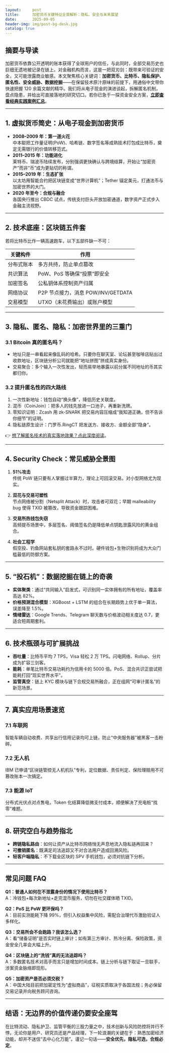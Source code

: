 ```yaml
---
layout:     post
title:      加密货币关键特征全景解析：隐私、安全与未来展望
date:       2025-09-05
header-img: img/post-bg-desk.jpg
catalog: true
---
```


## 摘要与导读
加密货币依靠公开透明的账本获得了全球用户的信任，与此同时，全部交易历史也巨细无遗地被记录在链上。对金融机构而言，这是一把双刃剑：既带来可验证的安全，又可能泄露商业敏感。本文聚焦核心关键词：**加密货币、比特币、隐私保护、匿名性、安全威胁、数据挖掘**——在保留技术原汁原味的前提下，用通俗中文带你快速把握 120 余篇文献的精华。我们将从电子现金的演进谈起，拆解匿名机制，盘点隐患，并给出可直接落地的研究切口。若你已急于一探资金安全方案，**[立即查看经典实践案例汇总](https://okxdog.com/)**。

---

## 1. 虚拟货币简史：从电子现金到加密货币
- **2008–2009 年：第一道火花**  
  中本聪把工作量证明(PoW)、哈希链、数字签名等成熟技术打包成比特币，奠定无需银行的价值转移范式。  
- **2011–2015 年：功能进化**  
  莱特币、瑞波币陆续发布，分别强调更快确认与跨境结算，开始让“加密资产”而非“币”成为更贴切的称谓。  
- **2015–2019 年：生态扩张**  
  以太坊用智能合约把区块链变成“世界计算机”；Tether 锚定美元，打通法币与加密世界的大门。  
- **2020 年至今：合规与融合**  
  各国央行推出 CBDC 试点，传统支付巨头开放加密通道，数字资产正式步入金融主流视野。

---

## 2. 技术底座：区块链五件套  
若将比特币比作一辆高速跑车，以下五部件缺一不可：

| 关键构件 | 作用 |
| --- | --- |
| 分布式账本 | 多方共持，防止单点篡改 |
| 共识算法 | PoW、PoS 等确保“投票”即安全 |
| 加密签名 | 公私钥体系控制资产归属 |
| 网络协议 | P2P 节点接力，消息 POW/INV/GETDATA |
| 交易模型 | UTXO（未花费输出）或账户模型 |

---

## 3. 隐私、匿名、隐私：加密世界里的三重门
### 3.1 Bitcoin 真的匿名吗？  
- 地址只是一串看起来像乱码的哈希。只要你在聊天室、论坛甚至咖啡店贴出过收款地址，区块链分析公司就能把“地址拼图”拼成真实身份。  
- 交易聚合：多个输入一次性发出，轻而易举地暴露以前分属不同地址的币其实都归你。  

### 3.2 提升匿名性的四大路线  
1. 一次性新地址：钱包自动“换头像”，降低历史关联度。  
2. 混币（CoinJoin）：把多人的钱先放进一口池子，再重新洗牌。  
3. 零知识证明：Zcash 用 zk-SNARK 把交易内容压缩成“我知道正确，但不告诉你细节”的证明。  
4. 隐私链原生设计：门罗币.RingCT 把发送方、接收方、金额全部“隐身”。  

👉 [想了解匿名技术的真实落地效果？点此深度阅读](https://okxdog.com/)。

---

## 4. Security Check：常见威胁全景图

1. **51%攻击**  
   传统 PoW 链只要有人掌握过半算力，理论上可回滚交易。对小型网络尤为现实。
   
2. **双花与交易可塑性**  
   节点网络被分割（Netsplit Attack）时，攻击者可双花；早期 malleability bug 使得 TXID 被篡改，导致资金跟踪困难。

3. **交易所热钱包失窃**  
   高频提币场景中，多层签名、阈值签名仍是降低单点钥匙泄露风险的黄金组合。

4. **社会工程学**  
   假空投、钓鱼网站套私钥的套路永不过时。硬件钱包+生物识别将成为大众门槛最低的防御方案。

---

## 5. “投石机”：数据挖掘在链上的奇袭

- **实体聚类**：通过“共同输入”启发式，可识别同一实体拥有的所有地址，覆盖率高达 82%。  
- **价格预测混合模型**：XGBoost + LSTM 的组合在长期趋势上优于单一算法，误差降至 1.5%。  
- **情绪雷达**：Google Trends、Telegram 聊天数与价格波动相关度达 0.7，更适合短周期套利。

---

## 6. 技术瓶颈与可扩展挑战  
- **吞吐量**：比特币平均 7 TPS，Visa 轻松 2 万 TPS。闪电网络、Rollup、分片成为扩容三剑客。  
- **能耗**：单笔比特币交易功耗约为信用卡的 5000 倍。PoS、混合共识正尝试把能耗打回“现实世界水平”。  
- **监管真空**：链上 KYC 模块与链下合规交易所融合，正在组网“可审计匿名”的新范场景。

---

## 7. 真实应用场景速览
### 7.1 车联网  
智能车辆自动收费、共享出行信用记录均可上链，防止“中央服务器”被黑客一击粉碎。  

### 7.2 无人机  
IBM 已申请“区块链管控无人机机队”专利，定位数据、责任判定、保险理赔用不可篡改账本一次搞定。  

### 7.3 能源 IoT  
分布式光伏点对点售电，Token 化结算降低微支付成本，顺便解决了充电桩“找零”难题。

---

## 8. 研究空白与趋势指北

- **跨链隐私路由**：如何让资产从比特币网络悄无声息地流入隐私链再回来？  
- **可撤销匿名**：既满足司法追踪又不对合法用户造成回溯风险。  
- **轻客户端隐私**：不下载全区块的 SPV 手机钱包，必须对抗链下分析。  

---

## 常见问题 FAQ

**Q1：普通人如何在不泄露身份的情况下使用比特币？**  
A：冷钱包+每次新地址+走完混币服务，切勿在社交媒体晒 TXID。  

**Q2：PoS 比 PoW 更环保吗？**  
A：目前实测能耗下降 99%，但引入权益集中风险，需配合治理代币激励验证人多样化。  

**Q3：交易所会不会跑路？我该怎么选？**  
A：看“储备证明”是否实时链上审计；如有第三方审计、热冷分离、保险政策，资金安全几率会大幅上升。  

**Q4：区块链上的“洗钱”真的无法追踪吗？**  
A：多数匿名技术对高手而言只是增加时间成本。链上分析与链下取证一旦联手，涉案资金脉络即现形。  

**Q5：加密资产是否必须交税？**  
A：中国大陆目前把加密定性为“虚拟商品”，征税实质取决于各国法规；务必保留交易记录并向税务顾问咨询。  

---

## 结语：无边界的价值传递仍要安全座驾
在比特流动、隐私护卫、监管平衡的三股力量之中，技术创新与风险防控将并行不悖。无论你是用户、研究员还是产品经理，下一轮浪潮的关键在于：熟悉加密经济动能，却并不迷信“去中心化万能”。谨记一句话——**安全优先，隐私可选，合规必定**。